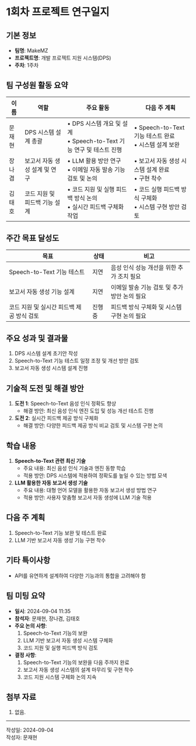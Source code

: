 # 1회차 프로젝트 연구일지 

## 기본 정보

- **팀명**: MakeMZ
- **프로젝트명**: 개발 프로젝트 지원 시스템(DPS)
- **주차**: 1주차

## 팀 구성원 활동 요약

| 이름      | 역할                         | 주요 활동                                                              | 다음 주 계획                                            |
| --------- | ---------------------------- | ---------------------------------------------------------------------- | ------------------------------------------------------- |
| 문재현    | DPS 시스템 설계 총괄          | • DPS 시스템 개요 및 설계 <br> • Speech-to-Text 기능 연구 및 테스트 진행 | • Speech-to-Text 기능 테스트 완료 <br> • 시스템 설계 보완 |
| 장나겸    | 보고서 자동 생성 설계 및 연구 | • LLM 활용 방안 연구 <br> • 이메일 자동 발송 기능 검토 및 논의           | • 보고서 자동 생성 시스템 설계 완료 <br> • 구현 착수       |
| 김태호    | 코드 지원 및 피드백 기능 설계 | • 코드 지원 및 실행 피드백 방식 논의 <br> • 실시간 피드백 구체화 작업    | • 코드 실행 피드백 방식 구체화 <br> • 시스템 구현 방안 검토 |

## 주간 목표 달성도

| 목표                                    | 상태     | 비고                                       |
| --------------------------------------- | -------- | ------------------------------------------ |
| Speech-to-Text 기능 테스트               | 지연     | 음성 인식 성능 개선을 위한 추가 조치 필요   |
| 보고서 자동 생성 기능 설계               | 지연   | 이메일 발송 기능 검토 및 추가 방안 논의 필요 |
| 코드 지원 및 실시간 피드백 제공 방식 검토 | 진행중   | 피드백 방식 구체화 및 시스템 구현 논의 필요 |

## 주요 성과 및 결과물

1. DPS 시스템 설계 초기안 작성
2. Speech-to-Text 기능 테스트 일정 조정 및 개선 방안 검토
3. 보고서 자동 생성 시스템 설계 진행

## 기술적 도전 및 해결 방안

1. **도전 1**: Speech-to-Text 음성 인식 정확도 향상  
   - 해결 방안: 최신 음성 인식 엔진 도입 및 성능 개선 테스트 진행
2. **도전 2**: 실시간 피드백 제공 방식 구체화  
   - 해결 방안: 다양한 피드백 제공 방식 비교 검토 및 시스템 구현 논의

## 학습 내용

1. **Speech-to-Text 관련 최신 기술**  
   - 주요 내용: 최신 음성 인식 기술과 엔진 동향 학습  
   - 적용 방안: DPS 시스템에 적용하여 정확도를 높일 수 있는 방법 모색
2. **LLM 활용한 자동 보고서 생성 기술**  
   - 주요 내용: 대형 언어 모델을 활용한 자동 보고서 생성 방법 연구  
   - 적용 방안: 사용자 맞춤형 보고서 자동 생성에 LLM 기술 적용

## 다음 주 계획

1. Speech-to-Text 기능 보완 및 테스트 완료
2. LLM 기반 보고서 자동 생성 기능 구현 착수

## 기타 특이사항

- API를 유연하게 설계하여 다양한 기능과의 통합을 고려해야 함

## 팀 미팅 요약

- **일시**: 2024-09-04 11:35
- **참석자**: 문재현, 장나겸, 김태호
- **주요 논의 사항**:
  1. Speech-to-Text 기능의 보완
  2. LLM 기반 보고서 자동 생성 시스템 구체화
  3. 코드 지원 및 실행 피드백 방식 검토
- **결정 사항**:
  1. Speech-to-Text 기능의 보완을 다음 주까지 완료
  2. 보고서 자동 생성 시스템의 설계 마무리 및 구현 착수
  3. 코드 지원 시스템 구체화 논의 지속

## 첨부 자료

1. 없음.

---

작성일: 2024-09-04  
작성자: 문재현 